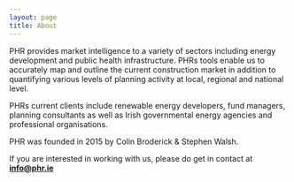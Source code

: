 ```yaml
---
layout: page
title: About
---
```


PHR provides market intelligence to a variety of sectors including energy development and public health infrastructure. PHRs tools enable us to accurately map and outline the current construction market in addition to quantifying various levels of planning activity at local, regional and national level.

PHRs current clients include renewable energy developers, fund managers, planning consultants as well as Irish governmental energy agencies and professional organisations.

PHR was founded in 2015 by Colin Broderick & Stephen Walsh.

If you are interested in working with us, please do get in contact at [**info@phr.ie**](mailto:info@phr.ie)
